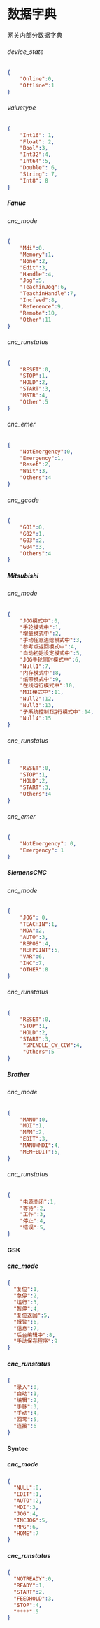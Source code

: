 # 数据字典

网关内部分数据字典

###### device_state

```json
{
    "Online":0,
    "Offline":1
}
```

###### valuetype

```json
{
    "Int16": 1,
    "Float": 2,
    "Bool":3,
    "Int32":4,
    "Int64":5,
    "Double": 6,
    "String": 7,
    "Int8": 8
}
```


##### Fanuc

###### cnc_mode

```json
{
    "Mdi":0,
    "Memory":1, 
    "None":2,
    "Edit":3, 
    "Handle":4,
    "Jog":5, 
    "TeachinJog":6,
    "TeachinHandle":7,
    "Incfeed":8,
    "Reference":9,
    "Remote":10,
    "Other":11
}
```

###### cnc_runstatus

```json
{
    "RESET":0,
    "STOP":1, 
    "HOLD":2,
    "START":3, 
    "MSTR":4,
    "Other":5
}
```

###### cnc_emer

```json
{
    "NotEmergency":0,
    "Emergency":1, 
    "Reset":2,
    "Wait":3, 
    "Others":4
}
```


###### cnc_gcode

```json
{
    "G01":0,
    "G02":1, 
    "G03":2,
    "G04":3, 
    "Others":4
}
```




##### Mitsubishi

###### cnc_mode

```json
{
    "JOG模式中":0,
    "手轮模式中":1, 
    "增量模式中":2,
    "手动任意进给模式中":3, 
    "参考点返回模式中":4,
    "自动初始设定模式中":5, 
    "JOG手轮同时模式中":6,
    "Null1":7,
    "内存模式中":8,
    "纸带模式中":9,
    "在线运行模式中":10,
    "MDI模式中":11,
    "Null2":12,
    "Null3":13,
    "子系统控制I运行模式中":14,
    "Null4":15
}
```
###### cnc_runstatus

```json
{
    "RESET":0,
    "STOP":1, 
    "HOLD":2,
    "START":3, 
    "Others":4
}
```


###### cnc_emer

```json
{
    "NotEmergency": 0,
    "Emergency": 1
}
```

##### SiemensCNC

###### cnc_mode

```json
{
    "JOG": 0,
    "TEACHIN":1, 
    "MDA":2,
    "AUTO":3, 
    "REPOS":4,
    "REFPOINT":5, 
    "VAR":6,
    "INC":7,
    "OTHER":8
}
```

###### cnc_runstatus

```json
{
    "RESET":0,
    "STOP":1, 
    "HOLD":2,
    "START":3, 
     "SPENDLE_CW_CCW":4,
     "Others":5
}
```


##### Brother

###### cnc_mode

```json
{
    "MANU":0, 
    "MDI":1, 
    "MEM":2,
    "EDIT":3, 
    "MANU+MDI":4,
    "MEM+EDIT":5, 
}
```

###### cnc_runstatus

```json
{
    "电源关闭":1,
    "等待":2, 
    "工作":3,
    "停止":4, 
    "错误":5,
}
```

#### GSK
##### cnc_mode

```json
{
  "复位":1,
  "急停":2,
  "运行":3,
  "暂停":4,
  "复位返回":5,
  "报警":6,
  "信息":7,
  "后台编辑中":8,
  "手动保存程序":9
}
```

##### cnc_runstatus

```json
{
  "录入":0,
  "自动":1,
  "编辑":2,
  "手脉":3,
  "手动":4,
  "回零":5,
  "连接":6
}
```


#### Syntec
##### cnc_mode

```json
{
  "NULL":0,
  "EDIT":1,
  "AUTO":2,
  "MDI":3,
  "JOG":4,
  "INCJOG":5,
  "MPG":6,
  "HOME":7
}
```

##### cnc_runstatus

```json
{
  "NOTREADY":0,
  "READY":1,
  "START":2,
  "FEEDHOLD":3,
  "STOP":4,
  "****":5
}
```